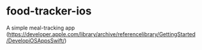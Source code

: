# food-tracker-ios
A simple meal-tracking app (https://developer.apple.com/library/archive/referencelibrary/GettingStarted/DevelopiOSAppsSwift/)
